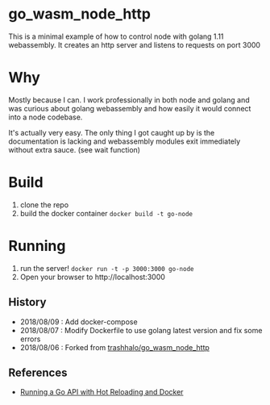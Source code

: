 # go_wasm_node_http
This is a minimal example of how to control node with golang 1.11 webassembly. It creates an http server and listens to requests on port 3000

# Why
Mostly because I can. I work professionally in both node and golang and was curious about golang webassembly and how easily it would connect into a node codebase.

It's actually very easy. The only thing I got caught up by is the documentation is lacking and webassembly modules exit immediately without extra sauce. (see wait function)

# Build
1. clone the repo
2. build the docker container `docker build -t go-node`

# Running
1. run the server! `docker run -t -p 3000:3000 go-node`
2. Open your browser to http://localhost:3000


## History
- 2018/08/09 : Add docker-compose
- 2018/08/07 : Modify Dockerfile to use golang latest version and fix some errors
- 2018/08/06 : Forked from [trashhalo/go_wasm_node_http](https://github.com/trashhalo/go_wasm_node_http)

## References
- [Running a Go API with Hot Reloading and Docker](https://www.zachjohnsondev.com/posts/go-docker-hot-reload-example/)

